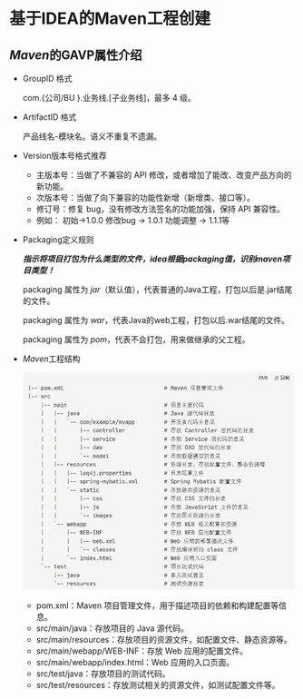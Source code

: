 # 基于IDEA的Maven工程创建

## *Maven*的GAVP属性介绍

- GroupID 格式
    
    com.{公司/BU }.业务线.[子业务线]，最多 4 级。

- ArtifactID 格式

    产品线名-模块名。语义不重复不遗漏。

- Version版本号格式推荐

    - 主版本号：当做了不兼容的 API 修改，或者增加了能改、改变产品方向的新功能。
    - 次版本号：当做了向下兼容的功能性新增（新增类、接口等）。
    - 修订号：修复 bug，没有修改方法签名的功能加强，保持 API 兼容性。
    - 例如： 初始→1.0.0  修改bug → 1.0.1  功能调整 → 1.1.1等

- Packaging定义规则

    ***指示将项目打包为什么类型的文件，idea根据packaging值，识别maven项目类型！***
    
    packaging 属性为 *jar*（默认值），代表普通的Java工程，打包以后是.jar结尾的文件。
    
    packaging 属性为 *war*，代表Java的web工程，打包以后.war结尾的文件。

    packaging 属性为 *pom*，代表不会打包，用来做继承的父工程。

- *Maven*工程结构

    ![Maven结构图](/MavenLearning/img/maven工程结构.png)

    - pom.xml：Maven 项目管理文件，用于描述项目的依赖和构建配置等信息。
    - src/main/java：存放项目的 Java 源代码。
    - src/main/resources：存放项目的资源文件，如配置文件、静态资源等。
    - src/main/webapp/WEB-INF：存放 Web 应用的配置文件。
    - src/main/webapp/index.html：Web 应用的入口页面。
    - src/test/java：存放项目的测试代码。
    - src/test/resources：存放测试相关的资源文件，如测试配置文件等。